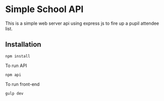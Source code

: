 # Simple School API

This is a simple web server api using express js to fire up a pupil attendee list.

## Installation

```
npm install 
```

To run API
```
npm api
```

To run front-end
```
gulp dev
```